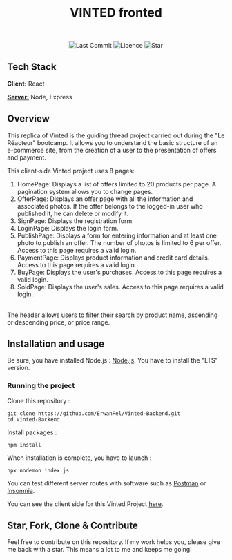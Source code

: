 <h1 align="center">
VINTED fronted

</h1>

</br>

<p align="center">
	<img alt="Last Commit" src="https://img.shields.io/github/last-commit/ErwanPel/Vinted-Backend.svg?style=flat-square">
	<img alt="Licence" src="https://img.shields.io/github/license/ErwanPel/Vinted-Backend.svg?style=flat-square">
	<img alt="Star" src="https://img.shields.io/badge/you%20like%20%3F-STAR%20ME-blue.svg?style=flat-square">
</p>



## Tech Stack

**Client:** React

[**Server:**](https://github.com/ErwanPel/Vinted-Backend) Node, Express


## Overview

This replica of Vinted is the guiding thread project carried out during the "Le Réacteur" bootcamp. It allows you to understand the basic structure of an e-commerce site, from the creation of a user to the presentation of offers and payment.

This client-side Vinted project uses 8 pages:

1) HomePage: Displays a list of offers limited to 20 products per page. A pagination system allows you to change pages.
2) OfferPage: Displays an offer page with all the information and associated photos. If the offer belongs to the logged-in user who published it, he can delete or modify it.
3) SignPage: Displays the registration form.
4) LoginPage: Displays the login form.
5) PublishPage: Displays a form for entering information and at least one photo to publish an offer. The number of photos is limited to 6 per offer. Access to this page requires a valid login.
6) PaymentPage: Displays product information and credit card details. Access to this page requires a valid login.
7) BuyPage: Displays the user's purchases. Access to this page requires a valid login.
8) SoldPage: Displays the user's sales. Access to this page requires a valid login.

</br>
The header allows users to filter their search by product name, ascending or descending price, or price range.

## Installation and usage

Be sure, you have installed Node.js : [Node.js](https://nodejs.org/en). You have to install the "LTS" version.

### Running the project

Clone this repository :

```
git clone https://github.com/ErwanPel/Vinted-Backend.git
cd Vinted-Backend
```

Install packages :

```
npm install

```

When installation is complete, you have to launch  :

```
npx nodemon index.js

```

You can test different server routes with software such as [Postman](https://www.postman.com/) or [Insomnia](https://insomnia.rest/).

You can see the client side for this Vinted Project [here](https://github.com/ErwanPel/Vinted-frontend).

## Star, Fork, Clone & Contribute

Feel free to contribute on this repository. If my work helps you, please give me back with a star. This means a lot to me and keeps me going!
